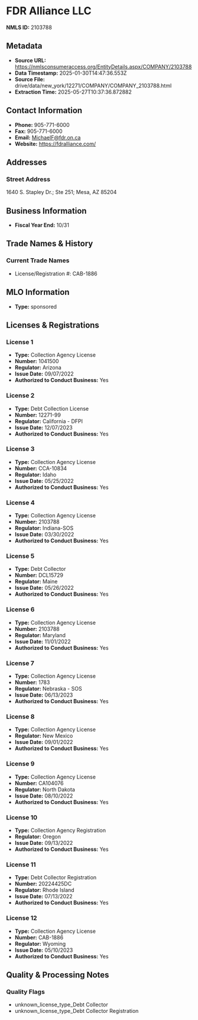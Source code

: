 # FDR Alliance LLC

**NMLS ID:** 2103788

## Metadata
- **Source URL:** https://nmlsconsumeraccess.org/EntityDetails.aspx/COMPANY/2103788
- **Data Timestamp:** 2025-01-30T14:47:36.553Z
- **Source File:** drive/data/new_york/12271/COMPANY/COMPANY_2103788.html
- **Extraction Time:** 2025-05-27T10:37:36.872882

## Contact Information
- **Phone:** 905-771-6000
- **Fax:** 905-771-6000
- **Email:** MichaelF@fdr.on.ca
- **Website:** https://fdralliance.com/

## Addresses
### Street Address
1640 S. Stapley Dr.; Ste 251; Mesa, AZ 85204

## Business Information
- **Fiscal Year End:** 10/31

## Trade Names & History
### Current Trade Names
- License/Registration #: CAB-1886

## MLO Information
- **Type:** sponsored

## Licenses & Registrations

### License 1
- **Type:** Collection Agency License
- **Number:** 1041500
- **Regulator:** Arizona
- **Issue Date:** 09/07/2022
- **Authorized to Conduct Business:** Yes

### License 2
- **Type:** Debt Collection License
- **Number:** 12271-99
- **Regulator:** California - DFPI
- **Issue Date:** 12/07/2023
- **Authorized to Conduct Business:** Yes

### License 3
- **Type:** Collection Agency License
- **Number:** CCA-10834
- **Regulator:** Idaho
- **Issue Date:** 05/25/2022
- **Authorized to Conduct Business:** Yes

### License 4
- **Type:** Collection Agency License
- **Number:** 2103788
- **Regulator:** Indiana-SOS
- **Issue Date:** 03/30/2022
- **Authorized to Conduct Business:** Yes

### License 5
- **Type:** Debt Collector
- **Number:** DCL15729
- **Regulator:** Maine
- **Issue Date:** 05/26/2022
- **Authorized to Conduct Business:** Yes

### License 6
- **Type:** Collection Agency License
- **Number:** 2103788
- **Regulator:** Maryland
- **Issue Date:** 11/01/2022
- **Authorized to Conduct Business:** Yes

### License 7
- **Type:** Collection Agency License
- **Number:** 1783
- **Regulator:** Nebraska - SOS
- **Issue Date:** 06/13/2023
- **Authorized to Conduct Business:** Yes

### License 8
- **Type:** Collection Agency License
- **Regulator:** New Mexico
- **Issue Date:** 09/01/2022
- **Authorized to Conduct Business:** Yes

### License 9
- **Type:** Collection Agency License
- **Number:** CA104076
- **Regulator:** North Dakota
- **Issue Date:** 08/10/2022
- **Authorized to Conduct Business:** Yes

### License 10
- **Type:** Collection Agency Registration
- **Regulator:** Oregon
- **Issue Date:** 09/13/2022
- **Authorized to Conduct Business:** Yes

### License 11
- **Type:** Debt Collector Registration
- **Number:** 20224425DC
- **Regulator:** Rhode Island
- **Issue Date:** 07/13/2022
- **Authorized to Conduct Business:** Yes

### License 12
- **Type:** Collection Agency License
- **Number:** CAB-1886
- **Regulator:** Wyoming
- **Issue Date:** 05/10/2023
- **Authorized to Conduct Business:** Yes

## Quality & Processing Notes
### Quality Flags
- unknown_license_type_Debt Collector
- unknown_license_type_Debt Collector Registration
